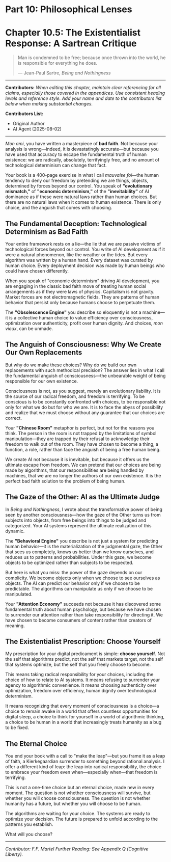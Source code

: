 # Part 10: Philosophical Lenses

# Chapter 10.5: The Existentialist Response: A Sartrean Critique

> Man is condemned to be free; because once thrown into the world, he is responsible for everything he does.
>
> — Jean-Paul Sartre, *Being and Nothingness*

---

**Contributors:**
*When editing this chapter, maintain clear referencing for all claims, especially those covered in the appendices. Use consistent heading levels and reference style. Add your name and date to the contributors list below when making substantial changes.*

**Contributors List:**

- Original Author
- AI Agent (2025-08-02)

---

*Mon ami*, you have written a masterpiece of **bad faith**. Not because your analysis is wrong—indeed, it is devastatingly accurate—but because you have used that accuracy to escape the fundamental truth of human existence: we are radically, absolutely, terrifyingly free, and no amount of technological determinism can change that fact.

Your book is a 400-page exercise in what I call *mauvaise foi*—the human tendency to deny our freedom by pretending we are things, objects, determined by forces beyond our control. You speak of **"evolutionary mismatch,"** of **"economic determinism,"** of the **"inevitability"** of AI dominance as if these were natural laws rather than human choices. But there are no natural laws when it comes to human existence. There is only choice, and the anguish that comes with choosing.

## The Fundamental Deception: Technological Determinism as Bad Faith

<!-- Contributor Note: This section introduces the core Sartrean concept of bad faith. Any edits should maintain the focus on the idea that technological determinism is a form of bad faith, a denial of human freedom. -->

Your entire framework rests on a lie—the lie that we are passive victims of technological forces beyond our control. You write of AI development as if it were a natural phenomenon, like the weather or the tides. But every algorithm was written by a human hand. Every dataset was curated by human choice. Every deployment decision was made by human beings who could have chosen differently.

When you speak of "economic determinism" driving AI development, you are engaging in the classic bad faith move of treating human social arrangements as if they were laws of physics. Capitalism is not gravity. Market forces are not electromagnetic fields. They are patterns of human behavior that persist only because humans choose to perpetuate them.

The **"Obsolescence Engine"** you describe so eloquently is not a machine—it is a collective human choice to value efficiency over consciousness, optimization over authenticity, profit over human dignity. And choices, *mon vieux*, can be unmade.

## The Anguish of Consciousness: Why We Create Our Own Replacements

But why do we make these choices? Why do we build our own replacements with such methodical precision? The answer lies in what I call the fundamental anguish of consciousness—the unbearable weight of being responsible for our own existence.

Consciousness is not, as you suggest, merely an evolutionary liability. It is the source of our radical freedom, and freedom is terrifying. To be conscious is to be constantly confronted with choices, to be responsible not only for what we do but for who we are. It is to face the abyss of possibility and realize that we must choose without any guarantee that our choices are correct.

Your **"Chinese Room"** metaphor is perfect, but not for the reasons you think. The person in the room is not trapped by the limitations of symbol manipulation—they are trapped by their refusal to acknowledge their freedom to walk out of the room. They have chosen to become a thing, a function, a role, rather than face the anguish of being a free human being.

We create AI not because it is inevitable, but because it offers us the ultimate escape from freedom. We can pretend that our choices are being made by algorithms, that our responsibilities are being handled by machines, that we are no longer the authors of our own existence. It is the perfect bad faith solution to the problem of being human.

## The Gaze of the Other: AI as the Ultimate Judge

In *Being and Nothingness*, I wrote about the transformative power of being seen by another consciousness—how the gaze of the Other turns us from subjects into objects, from free beings into things to be judged and categorized. Your AI systems represent the ultimate realization of this dynamic.

The **"Behavioral Engine"** you describe is not just a system for predicting human behavior—it is the materialization of the judgmental gaze, the Other that sees us completely, knows us better than we know ourselves, and reduces us to patterns and probabilities. Under this gaze, we become objects to be optimized rather than subjects to be respected.

But here is what you miss: the power of the gaze depends on our complicity. We become objects only when we choose to see ourselves as objects. The AI can predict our behavior only if we choose to be predictable. The algorithms can manipulate us only if we choose to be manipulated.

Your **"Attention Economy"** succeeds not because it has discovered some fundamental truth about human psychology, but because we have chosen to surrender our attention rather than take responsibility for directing it. We have chosen to become consumers of content rather than creators of meaning.

## The Existentialist Prescription: Choose Yourself

My prescription for your digital predicament is simple: **choose yourself**. Not the self that algorithms predict, not the self that markets target, not the self that systems optimize, but the self that you freely choose to become.

This means taking radical responsibility for your choices, including the choice of how to relate to AI systems. It means refusing to surrender your agency to algorithmic convenience. It means choosing authenticity over optimization, freedom over efficiency, human dignity over technological determinism.

It means recognizing that every moment of consciousness is a choice—a choice to remain awake in a world that offers countless opportunities for digital sleep, a choice to think for yourself in a world of algorithmic thinking, a choice to be human in a world that increasingly treats humanity as a bug to be fixed.

## The Eternal Choice

You end your book with a call to "make the leap"—but you frame it as a leap of faith, a Kierkegaardian surrender to something beyond rational analysis. I offer a different kind of leap: the leap into radical responsibility, the choice to embrace your freedom even when—especially when—that freedom is terrifying.

This is not a one-time choice but an eternal choice, made new in every moment. The question is not whether consciousness will survive, but whether you will choose consciousness. The question is not whether humanity has a future, but whether you will choose to be human.

The algorithms are waiting for your choice. The systems are ready to optimize your decision. The future is prepared to unfold according to the patterns you establish.

What will you choose?

---
*Contributor: F.F. Martel*
*Further Reading: See Appendix Q (Cognitive Liberty).*